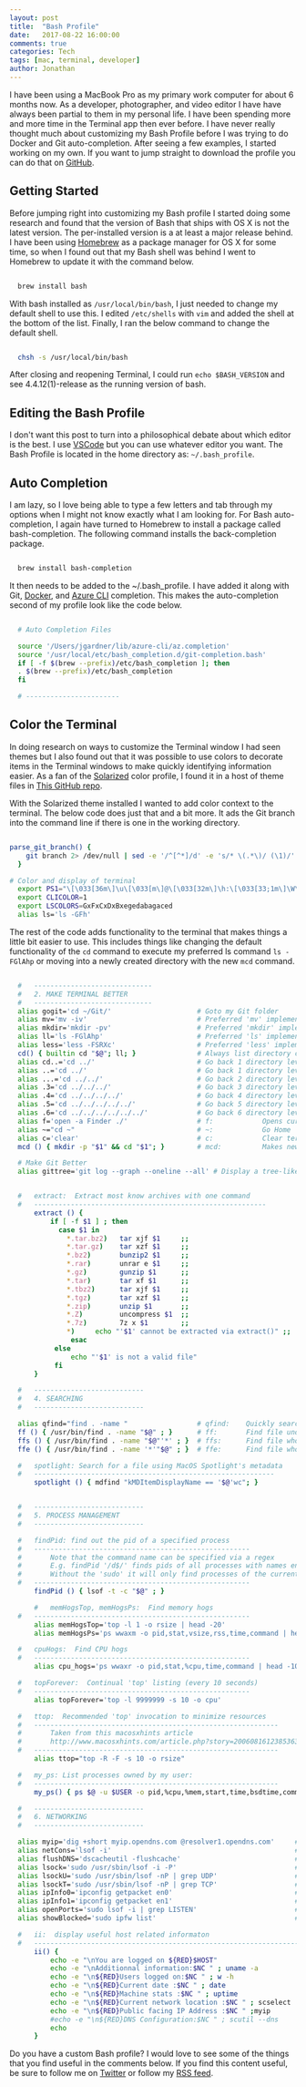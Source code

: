 ```yaml
---
layout: post
title:  "Bash Profile"
date:   2017-08-22 16:00:00
comments: true
categories: Tech
tags: [mac, terminal, developer]
author: Jonathan
---
```


I have been using a MacBook Pro as my primary work computer for about 6 months now. As a developer, photographer, and video editor I have have always been partial to them in my personal life. I have been spending more and more time in the Terminal app then ever before. I have never really thought much about customizing my Bash Profile before I was trying to do Docker and Git auto-completion. After seeing a few examples, I started working on my own. If you want to jump straight to download the profile you can do that on [GitHub](https://gist.github.com/jgardner04/6f1d85851d0698edb3ac183ad50ff91d).

## Getting Started
Before jumping right into customizing my Bash profile I started doing some research and found that the version of Bash that ships with OS X is not the latest version. The per-installed version is a at least a major release behind. I have been using [Homebrew](https://brew.sh/) as a package manager for OS X for some time, so when I found out that my Bash shell was behind I went to Homebrew to update it with the command below.

```bash

  brew install bash
```
With bash installed as `/usr/local/bin/bash`, I just needed to change my default shell to use this. I edited `/etc/shells` with `vim` and added the shell at the bottom of the list. Finally, I ran the below command to change the default shell.

```bash

  chsh -s /usr/local/bin/bash
```
After closing and reopening Terminal, I could run `echo $BASH_VERSION` and see 4.4.12(1)-release as the running version of bash.

## Editing the Bash Profile
I don't want this post to turn into a philosophical debate about which editor is the best. I use [VSCode](https://code.visualstudio.com/) but you can use whatever editor you want. The Bash Profile is located in the home directory as: `~/.bash_profile`.

## Auto Completion
I am lazy, so I love being able to type a few letters and tab through my options when I might not know exactly what I am looking for. For Bash auto-completion, I again have turned to Homebrew to install a package called bash-completion. The following command installs the back-completion package.

```bash

  brew install bash-completion
```
It then needs to be added to the ~/.bash_profile. I have added it along with Git, [Docker](https://docs.docker.com/docker-for-mac/#installing-bash-completion), and [Azure CLI](https://docs.microsoft.com/en-us/cli/azure/install-azure-cli) completion. This makes the auto-completion second of my profile look like the code below.

```bash

  # Auto Completion Files

  source '/Users/jgardner/lib/azure-cli/az.completion'
  source '/usr/local/etc/bash_completion.d/git-completion.bash'
  if [ -f $(brew --prefix)/etc/bash_completion ]; then
  . $(brew --prefix)/etc/bash_completion
  fi

  # -----------------------
```
## Color the Terminal
In doing research on ways to customize the Terminal window I had seen themes but I also found out that it was possible to use colors to decorate items in the Terminal windows to make quickly identifying information easier. As a fan of the [Solarized](http://ethanschoonover.com/solarized) color profile, I found it in a host of theme files in [This GitHub repo](https://github.com/lysyi3m/osx-terminal-themes/tree/master/schemes).

With the Solarized theme installed I wanted to add color context to the terminal. The below code does just that and a bit more. It ads the Git branch into the command line if there is one in the working directory.

```bash

parse_git_branch() {
    git branch 2> /dev/null | sed -e '/^[^*]/d' -e 's/* \(.*\)/ (\1)/'
  }

# Color and display of terminal
  export PS1="\[\033[36m\]\u\[\033[m\]@\[\033[32m\]\h:\[\033[33;1m\]\W\[\033[m\]\[\033[32m\]\$(parse_git_branch)\[\033[00m\] $ "
  export CLICOLOR=1
  export LSCOLORS=GxFxCxDxBxegedabagaced
  alias ls='ls -GFh'
```
The rest of the code adds functionality to the terminal that makes things a little bit easier to use. This includes things like changing the default functionality of the `cd` command to execute my preferred ls command `ls -FGlAhp` or moving into a newly created directory with the new `mcd` command.

```bash

  #   -----------------------------
  #   2. MAKE TERMINAL BETTER
  #   -----------------------------
  alias gogit='cd ~/Git/'                     # Goto my Git folder
  alias mv='mv -iv'                           # Preferred 'mv' implementation
  alias mkdir='mkdir -pv'                     # Preferred 'mkdir' implementation
  alias ll='ls -FGlAhp'                       # Preferred 'ls' implementation
  alias less='less -FSRXc'                    # Preferred 'less' implementation
  cd() { builtin cd "$@"; ll; }               # Always list directory contents upon 'cd'
  alias cd..='cd ../'                         # Go back 1 directory level (for fast typers)
  alias ..='cd ../'                           # Go back 1 directory level
  alias ...='cd ../../'                       # Go back 2 directory levels
  alias .3='cd ../../../'                     # Go back 3 directory levels
  alias .4='cd ../../../../'                  # Go back 4 directory levels
  alias .5='cd ../../../../../'               # Go back 5 directory levels
  alias .6='cd ../../../../../../'            # Go back 6 directory levels
  alias f='open -a Finder ./'                 # f:            Opens current directory in MacOS Finder
  alias ~="cd ~"                              # ~:            Go Home
  alias c='clear'                             # c:            Clear terminal display
  mcd () { mkdir -p "$1" && cd "$1"; }        # mcd:          Makes new Dir and jumps inside

  # Make Git Better
  alias gittree='git log --graph --oneline --all' # Display a tree-like view of Git commits


  #   extract:  Extract most know archives with one command
  #   ---------------------------------------------------------
      extract () {
          if [ -f $1 ] ; then
            case $1 in
              *.tar.bz2)   tar xjf $1     ;;
              *.tar.gz)    tar xzf $1     ;;
              *.bz2)       bunzip2 $1     ;;
              *.rar)       unrar e $1     ;;
              *.gz)        gunzip $1      ;;
              *.tar)       tar xf $1      ;;
              *.tbz2)      tar xjf $1     ;;
              *.tgz)       tar xzf $1     ;;
              *.zip)       unzip $1       ;;
              *.Z)         uncompress $1  ;;
              *.7z)        7z x $1        ;;
              *)     echo "'$1' cannot be extracted via extract()" ;;
               esac
           else
               echo "'$1' is not a valid file"
           fi
      }

  #   ---------------------------
  #   4. SEARCHING
  #   ---------------------------

  alias qfind="find . -name "                 # qfind:    Quickly search for file
  ff () { /usr/bin/find . -name "$@" ; }      # ff:       Find file under the current directory
  ffs () { /usr/bin/find . -name "$@"'*' ; }  # ffs:      Find file whose name starts with a given string
  ffe () { /usr/bin/find . -name '*'"$@" ; }  # ffe:      Find file whose name ends with a given string

  #   spotlight: Search for a file using MacOS Spotlight's metadata
  #   -----------------------------------------------------------
      spotlight () { mdfind "kMDItemDisplayName == '$@'wc"; }


  #   ---------------------------
  #   5. PROCESS MANAGEMENT
  #   ---------------------------

  #   findPid: find out the pid of a specified process
  #   -----------------------------------------------------
  #       Note that the command name can be specified via a regex
  #       E.g. findPid '/d$/' finds pids of all processes with names ending in 'd'
  #       Without the 'sudo' it will only find processes of the current user
  #   -----------------------------------------------------
      findPid () { lsof -t -c "$@" ; }

      #   memHogsTop, memHogsPs:  Find memory hogs
  #   -----------------------------------------------------
      alias memHogsTop='top -l 1 -o rsize | head -20'
      alias memHogsPs='ps wwaxm -o pid,stat,vsize,rss,time,command | head -10'

  #   cpuHogs:  Find CPU hogs
  #   -----------------------------------------------------
      alias cpu_hogs='ps wwaxr -o pid,stat,%cpu,time,command | head -10'

  #   topForever:  Continual 'top' listing (every 10 seconds)
  #   -----------------------------------------------------
      alias topForever='top -l 9999999 -s 10 -o cpu'

  #   ttop:  Recommended 'top' invocation to minimize resources
  #   ------------------------------------------------------------
  #       Taken from this macosxhints article
  #       http://www.macosxhints.com/article.php?story=20060816123853639
  #   ------------------------------------------------------------
      alias ttop="top -R -F -s 10 -o rsize"

  #   my_ps: List processes owned by my user:
  #   ------------------------------------------------------------
      my_ps() { ps $@ -u $USER -o pid,%cpu,%mem,start,time,bsdtime,command ; }

  #   ---------------------------
  #   6. NETWORKING
  #   ---------------------------

  alias myip='dig +short myip.opendns.com @resolver1.opendns.com'     # myip:         Public facing IP Address
  alias netCons='lsof -i'                                             # netCons:      Show all open TCP/IP sockets
  alias flushDNS='dscacheutil -flushcache'                            # flushDNS:     Flush out the DNS Cache
  alias lsock='sudo /usr/sbin/lsof -i -P'                             # lsock:        Display open sockets
  alias lsockU='sudo /usr/sbin/lsof -nP | grep UDP'                   # lsockU:       Display only open UDP sockets
  alias lsockT='sudo /usr/sbin/lsof -nP | grep TCP'                   # lsockT:       Display only open TCP sockets
  alias ipInfo0='ipconfig getpacket en0'                              # ipInfo0:      Get info on connections for en0
  alias ipInfo1='ipconfig getpacket en1'                              # ipInfo1:      Get info on connections for en1
  alias openPorts='sudo lsof -i | grep LISTEN'                        # openPorts:    All listening connections
  alias showBlocked='sudo ipfw list'                                  # showBlocked:  All ipfw rules inc/ blocked IPs

  #   ii:  display useful host related informaton
  #   -------------------------------------------------------------------
      ii() {
          echo -e "\nYou are logged on ${RED}$HOST"
          echo -e "\nAdditionnal information:$NC " ; uname -a
          echo -e "\n${RED}Users logged on:$NC " ; w -h
          echo -e "\n${RED}Current date :$NC " ; date
          echo -e "\n${RED}Machine stats :$NC " ; uptime
          echo -e "\n${RED}Current network location :$NC " ; scselect
          echo -e "\n${RED}Public facing IP Address :$NC " ;myip
          #echo -e "\n${RED}DNS Configuration:$NC " ; scutil --dns
          echo
      }
```
Do you have a custom Bash profile? I would love to see some of the things that you find useful in the comments below. If you find this content useful, be sure to follow me on [Twitter](https://twitter.com/jgardner04) or follow my [RSS feed](http://www.beyondthecorneroffice.com/feed.xml).

